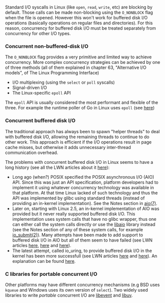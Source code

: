 Standard I/O syscalls in Linux (like `open`, `read`, `write`, etc) are blocking by default. Those calls can be made non-blocking using the `O_NONBLOCK` flag when the file is opened. However this won't work for buffered disk I/O operations (basically operations on regular files and directories). For this reason, concurrency for buffered disk I/O must be treated separately from concurrency for other I/O types.

### Concurrent non-buffered-disk I/O

The `O_NONBLOCK` flag provides a very primitive and limited way to achieve concurrency. More complex concurrency strategies can be achieved by one of three methods (all of them explained in chapter 63, "Alternative I/O models", of The Linux Programming Interface)

- I/O multiplexing (using the `select` or `poll` syscalls)
- Signal-driven I/O
- The Linux-specific `epoll` API

The `epoll` API is usually considered the most performant and flexible of the three. For example the runtime poller of Go in Linux uses `epoll` (see [here](https://cs.opensource.google/go/go/+/refs/tags/go1.18.1:src/runtime/netpoll_epoll.go;l=5))

### Concurrent buffered disk I/O

The traditional approach has always been to spawn "helper threads" to deal with buffered disk I/O, allowing the remaining threads to continue to do other work. This approach is efficient if the I/O operations result in page cache misses, but otherwise it adds unnecessary inter-thread communication overhead.

The problems with concurrent buffered disk I/O in Linux seems to have a long history (see all the LWN articles about it [here](https://lwn.net/Kernel/Index/#Asynchronous_IO)):

- Long ago (when?) POSIX specified the POSIX asynchronous I/O (AIO) API. Since this was just an API specification, platform developers had to implement it using whatever concurrency technology was available in that platform. At that time Linux lacked of such technology and thus the API was implemented by glibc using standard threads (instead of providing an in-kernel implementation). See the Notes section in [aio(7)](https://man7.org/linux/man-pages/man7/aio.7.html).
- Later on, starting with Linux 2.5, an in-kernel implementation of AIO was provided but it never really supported buffered disk I/O. This implementation uses system calls that have no glibc wrapper, thus one can either call the system calls directly or use the [libaio](https://pagure.io/libaio/tree/master) library instead (see the Notes section of any of these system calls, for example [io_submit(2)](https://man7.org/linux/man-pages/man2/io_submit.2.html)).  Many attempts have been made to add support to buffered disk I/O in AIO but all of them seem to have failed (see LWN articles [here](https://lwn.net/Articles/73847/), [here](https://lwn.net/Articles/216200/) and [here](https://lwn.net/Articles/724198/)).
- The latest attempt, called io_uring, to provide buffered disk I/O in the kernel has been more successfull (see LWN articles [here](https://lwn.net/Articles/776703/) and [here](https://lwn.net/Articles/810414/)). An explanation can be found [here](https://kernel.dk/io_uring.pdf).

### C libraries for portable concurrent I/O

Other platforms may have different concurrency mechanisms (e.g BSD uses `kqueue` and Windows uses its own version of `select`). Two widely used libraries to write *portable* concurrent I/O are [libevent](https://libevent.org/) and [libuv](https://libuv.org/).